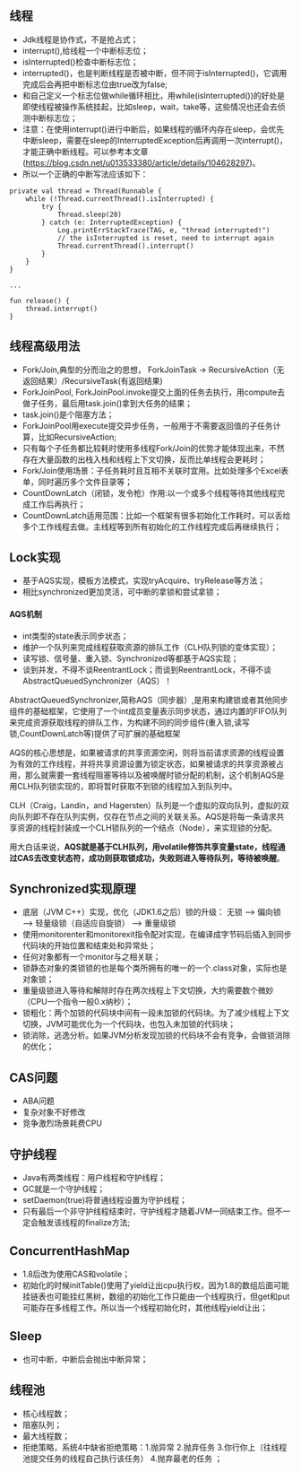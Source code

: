 ## 线程
* Jdk线程是协作式，不是抢占式；
* interrupt(),给线程一个中断标志位；
* isInterrupted()检查中断标志位；
* interrupted()，也是判断线程是否被中断，但不同于isInterrupted()，它调用完成后会再把中断标志位由true改为false;
* 和自己定义一个标志位做while循环相比，用while(isInterrupted())的好处是即使线程被操作系统挂起，比如sleep，wait，take等，这些情况也还会去侦测中断标志位；
* 注意：在使用interrupt()进行中断后，如果线程的循环内存在sleep，会优先中断sleep，需要在sleep的InterruptedException后再调用一次interrupt()，才能正确中断线程。可以参考本文章(https://blog.csdn.net/u013533380/article/details/104628297)。
* 所以一个正确的中断写法应该如下：
```
private val thread = Thread(Runnable {
    while (!Thread.currentThread().isInterrupted) {
        try {
            Thread.sleep(20)
        } catch (e: InterruptedException) {
            Log.printErrStackTrace(TAG, e, "thread interrupted!")
            // the isInterrupted is reset, need to interrupt again
            Thread.currentThread().interrupt()
        }
    }
}

...

fun release() {
    thread.interrupt()
}

```


## 线程高级用法
* Fork/Join,典型的分而治之的思想， ForkJoinTask -> RecursiveAction（无返回结果）/RecursiveTask(有返回结果)
* ForkJoinPool, ForkJoinPool.invoke提交上面的任务去执行，用compute去做子任务，最后用task.join()拿到大任务的结果；
* task.join()是个阻塞方法；
* ForkJoinPool用execute提交异步任务，一般用于不需要返回值的子任务计算，比如RecursiveAction;
* 只有每个子任务都比较耗时使用多线程Fork/Join的优势才能体现出来，不然存在大量函数的出栈入栈和线程上下文切换，反而比单线程会更耗时；
* Fork/Join使用场景：子任务耗时且互相不关联时宜用。比如处理多个Excel表单，同时遍历多个文件目录等；
* CountDownLatch（闭锁，发令枪）作用:以一个或多个线程等待其他线程完成工作后再执行；
* CountDownLatch适用范围：比如一个框架有很多初始化工作耗时，可以丢给多个工作线程去做。主线程等到所有初始化的工作线程完成后再继续执行；


## Lock实现
* 基于AQS实现，模板方法模式，实现tryAcquire、tryRelease等方法；
* 相比synchronized更加灵活，可中断的拿锁和尝试拿锁；


#### AQS机制
* int类型的state表示同步状态；
* 维护一个队列来完成线程获取资源的排队工作（CLH队列锁的变体实现）；
* 读写锁、信号量、重入锁、Synchronized等都基于AQS实现；
* 谈到并发，不得不谈ReentrantLock；而谈到ReentrantLock，不得不谈AbstractQueuedSynchronizer（AQS）！


AbstractQueuedSynchronizer,简称AQS（同步器）,是用来构建锁或者其他同步组件的基础框架，它使用了一个int成员变量表示同步状态，通过内置的FIFO队列来完成资源获取线程的排队工作，为构建不同的同步组件(重入锁,读写锁,CountDownLatch等)提供了可扩展的基础框架

AQS的核心思想是，如果被请求的共享资源空闲，则将当前请求资源的线程设置为有效的工作线程，并将共享资源设置为锁定状态，如果被请求的共享资源被占用，那么就需要一套线程阻塞等待以及被唤醒时锁分配的机制，这个机制AQS是用CLH队列锁实现的，即将暂时获取不到锁的线程加入到队列中。

CLH（Craig，Landin，and Hagersten）队列是一个虚拟的双向队列，虚拟的双向队列即不存在队列实例，仅存在节点之间的关联关系。AQS是将每一条请求共享资源的线程封装成一个CLH锁队列的一个结点（Node），来实现锁的分配。

用大白话来说，**AQS就是基于CLH队列，用volatile修饰共享变量state，线程通过CAS去改变状态符，成功则获取锁成功，失败则进入等待队列，等待被唤醒**。

## Synchronized实现原理
* 底层（JVM C++）实现，优化（JDK1.6之后）锁的升级： 无锁 --> 偏向锁 ——> 轻量级锁（自适应自旋锁） --> 重量级锁
* 使用monitorenter和monitorexit指令配对实现，在编译成字节码后插入到同步代码块的开始位置和结束处和异常处；
* 任何对象都有一个monitor与之相关联；
* 锁静态对象的类锁锁的也是每个类所拥有的唯一的一个.class对象，实际也是对象锁；
* 重量级锁进入等待和解除时存在两次线程上下文切换，大约需要数个微妙（CPU一个指令一般0.x纳秒）；
* 锁粗化：两个加锁的代码块中间有一段未加锁的代码块。为了减少线程上下文切换，JVM可能优化为一个代码块，也包入未加锁的代码块；
* 锁消除，逃逸分析。如果JVM分析发现加锁的代码块不会有竞争，会做锁消除的优化；

## CAS问题
* ABA问题
* 复杂对象不好修改
* 竞争激烈场景耗费CPU


## 守护线程
* Java有两类线程：用户线程和守护线程；
* GC就是一个守护线程；
* setDaemon(true)将普通线程设置为守护线程；
* 只有最后一个非守护线程结束时，守护线程才随着JVM一同结束工作。但不一定会触发该线程的finalize方法;

## ConcurrentHashMap
* 1.8后改为使用CAS和volatile；
* 初始化的时候initTable()使用了yield让出cpu执行权，因为1.8的数组后面可能挂链表也可能挂红黑树，数组的初始化工作只能由一个线程执行，但get和put可能存在多线程工作。所以当一个线程初始化时，其他线程yield让出；


## Sleep
* 也可中断，中断后会抛出中断异常；


## 线程池
* 核心线程数；
* 阻塞队列；
* 最大线程数；
* 拒绝策略，系统4中缺省拒绝策略：1.抛异常 2.抛弃任务 3.你行你上（往线程池提交任务的线程自己执行该任务） 4.抛弃最老的任务 ；
